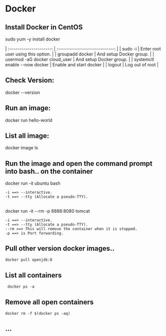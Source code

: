 # Docker

## Install Docker in CentOS
   sudo yum -y install docker

   | :---------------------:              | :----------------------------:              |
   | sudo -i                              |  Enter root user using this option.         |
   | groupadd docker                      |  And setup Docker group.                    |
   | usermod -aG docker cloud_user        |  And setup Docker group.                    |
   | systemctl enable  --now docker       |  Enable and start docker                    |
   | logout                               |  Log out of root                            |
   
  

## Check Version:
  docker --version

## Run an image:
  docker run hello-world

## List all image:
  docker image ls

## Run the image and open the command prompt into bash.. on the container
  docker run -it ubuntu bash
    
    -i ==> --interactive.
    -t ==> --tty (Allocate a pseudo-TTY).

## 
  docker run -it --rm -p 8888:8080 tomcat
  
    -i ==> --interactive.
    -t ==> --tty (Allocate a pseudo-TTY).
    --rm ==> This will remove the container when it is stopped.
    -p ==> is Port forwarding.
    
## Pull other version docker images..
    docker pull openjdk:8
 
 ## List all containers
    
     docker ps -a
     
## Remove all open containers
    docker rm -f $(docker ps -aq)
    
## ...
